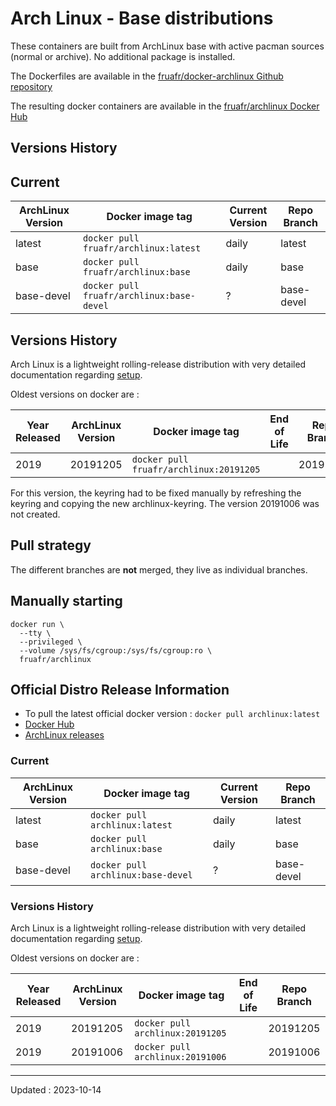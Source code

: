 # Arch Linux - Base distributions

These containers are built from ArchLinux base with active pacman sources (normal or archive). No additional package is installed.

The Dockerfiles are available in the [fruafr/docker-archlinux Github repository](https://github.com/fruafr/docker-archlinux)

The resulting docker containers are available in the [fruafr/archlinux Docker Hub](https://hub.docker.com/repository/docker/fruafr/archlinux)

## Versions History 

## Current

|ArchLinux Version   |Docker image tag                         |Current Version |Repo Branch   |
|--------------------|-----------------------------------------|----------------|--------------|
|latest              |`docker pull fruafr/archlinux:latest`    |daily        |latest        |
|base                |`docker pull fruafr/archlinux:base`    |daily        |base          |
|base-devel          |`docker pull fruafr/archlinux:base-devel`    |?               |base-devel    |

## Versions History

Arch Linux is a lightweight rolling-release distribution with very detailed documentation regarding [setup](https://wiki.archlinux.org/title/Category:Servers).

Oldest versions on docker are :

|Year Released |ArchLinux Version | Docker image tag                    |End of Life |Repo Branch    |
|--------------|------------------|-------------------------------------|------------|---------------|
|2019          |20191205          |`docker pull fruafr/archlinux:20191205`     |     |20191205       |

For this version, the keyring had to be fixed manually by refreshing the keyring and copying the new archlinux-keyring. 
The version 20191006 was not created.

## Pull strategy

The different branches are **not** merged, they live as individual branches.

## Manually starting

```
docker run \
  --tty \
  --privileged \
  --volume /sys/fs/cgroup:/sys/fs/cgroup:ro \
  fruafr/archlinux
```

## Official Distro Release Information
- To pull the latest official docker version : `docker pull archlinux:latest`
- [Docker Hub](https://hub.docker.com/_/archlinux)
- [ArchLinux releases](https://archlinux.org/releng/releases/)

### Current

|ArchLinux Version   |Docker image tag                         |Current Version |Repo Branch   |
|--------------------|-----------------------------------------|----------------|--------------|
|latest              |`docker pull archlinux:latest`    |daily        |latest        |
|base                |`docker pull archlinux:base`    |daily        |base          |
|base-devel          |`docker pull archlinux:base-devel`    |?               |base-devel    |

### Versions History

Arch Linux is a lightweight rolling-release distribution with very detailed documentation regarding [setup](https://wiki.archlinux.org/title/Category:Servers).

Oldest versions on docker are :

|Year Released |ArchLinux Version | Docker image tag                    |End of Life |Repo Branch    |
|--------------|------------------|-------------------------------------|------------|---------------|
|2019          |20191205          |`docker pull archlinux:20191205`     |            |20191205       |
|2019          |20191006          |`docker pull archlinux:20191006`     |            |20191006       |

----
Updated : 2023-10-14

